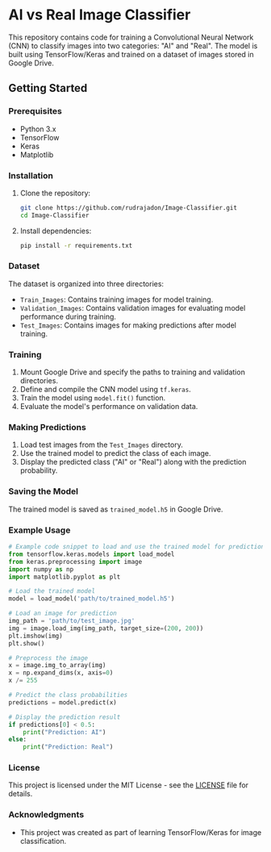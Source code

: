 # AI vs Real Image Classifier

This repository contains code for training a Convolutional Neural Network (CNN) to classify images into two categories: "AI" and "Real". The model is built using TensorFlow/Keras and trained on a dataset of images stored in Google Drive.

## Getting Started

### Prerequisites

- Python 3.x
- TensorFlow
- Keras
- Matplotlib

### Installation

1. Clone the repository:

   ```bash
   git clone https://github.com/rudrajadon/Image-Classifier.git
   cd Image-Classifier
   ```

2. Install dependencies:

   ```bash
   pip install -r requirements.txt
   ```

### Dataset

The dataset is organized into three directories:

- `Train_Images`: Contains training images for model training.
- `Validation_Images`: Contains validation images for evaluating model performance during training.
- `Test_Images`: Contains images for making predictions after model training.

### Training

1. Mount Google Drive and specify the paths to training and validation directories.
2. Define and compile the CNN model using `tf.keras`.
3. Train the model using `model.fit()` function.
4. Evaluate the model's performance on validation data.

### Making Predictions

1. Load test images from the `Test_Images` directory.
2. Use the trained model to predict the class of each image.
3. Display the predicted class ("AI" or "Real") along with the prediction probability.

### Saving the Model

The trained model is saved as `trained_model.h5` in Google Drive.

### Example Usage

```python
# Example code snippet to load and use the trained model for prediction
from tensorflow.keras.models import load_model
from keras.preprocessing import image
import numpy as np
import matplotlib.pyplot as plt

# Load the trained model
model = load_model('path/to/trained_model.h5')

# Load an image for prediction
img_path = 'path/to/test_image.jpg'
img = image.load_img(img_path, target_size=(200, 200))
plt.imshow(img)
plt.show()

# Preprocess the image
x = image.img_to_array(img)
x = np.expand_dims(x, axis=0)
x /= 255

# Predict the class probabilities
predictions = model.predict(x)

# Display the prediction result
if predictions[0] < 0.5:
    print("Prediction: AI")
else:
    print("Prediction: Real")
```

### License

This project is licensed under the MIT License - see the [LICENSE](LICENSE) file for details.

### Acknowledgments

- This project was created as part of learning TensorFlow/Keras for image classification.
